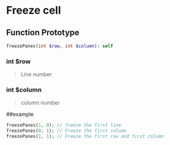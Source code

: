 # Freeze cell

## **Function Prototype**

```php
freezePanes(int $row, int $column): self
```

### **int $row**

> Line number

### **int $column**

> column number

##example

```php
freezePanes(1, 0); // freeze the first line
freezePanes(0, 1); // Freeze the first column
freezePanes(1, 1); // Freeze the first row and first column
```